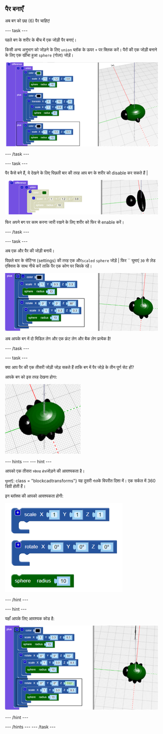## पैर बनाएँ

अब बग को छह (6) पैर चाहिए!

--- task ---

पहले बग के शरीर के बीच में एक जोड़ी पैर बनाएं।

किसी अन्य अनुभाग को जोड़ने के लिए `union` ब्लॉक के ऊपर `+` पर क्लिक करें। पैरों की एक जोड़ी बनाने के लिए एक खींचा हुआ `sphere` (गोला) जोड़ें।

![स्क्रीनशॉट](images/bug-legs-middle-annotated.png)

--- /task ---

--- task ---

पैर कैसे बने हैं, ये देखने के लिए पिछली बार की तरह आप बग के शरीर को disable कर सकते हैं |

![स्क्रीनशॉट](images/bug-legs-disable.png)

फिर अपने बग पर काम करना जारी रखने के लिए शरीर को फिर से enable करें।

--- /task ---

--- task ---

अब एक और पैर की जोड़ी बनायें।

पिछले बार के सेटिंग्स (settings) की तरह एक और`scaled` `sphere` जोड़ें | फिर `` घुमाएं `30` से ज़ेड एक्सिस के साथ नीचे करें ताकि पैर एक कोण पर चिपके रहें।

![स्क्रीनशॉट](images/bug-legs-2-annotated.png)

अब आपके बग में दो मिडिल लेग और एक फ्रंट लेग और बैक लेग प्रत्येक है!

--- /task ---

--- task ---

क्या आप पैर की एक तीसरी जोड़ी जोड़ सकते हैं ताकि बग में पैर जोड़े के तीन पूर्ण सेट हों?

आपके बग को इस तरह देखना होगा:

![स्क्रीनशॉट](images/bug-finished.png)

--- hints --- --- hint ---

आपको एक तीसरा `स्केल्ड` `क्षेत्र`जोड़ने की आवश्यकता है।

`घुमाएँ`{: class = "blockcadtransforms"} यह दूसरी `गोले`के विपरीत दिशा में। एक सर्कल में 360 डिग्री होती हैं।

इन ब्लॉक्स की आपको आवश्यकता होगी:

![स्क्रीनशॉट](images/bug-legs-blocks.png)

--- /hint ---

--- hint ---

यहाँ आपके लिए आवश्यक कोड है:

![स्क्रीनशॉट](images/bug-legs-3-annotated.png)

--- /hint ---

--- /hints --- --- /task ---